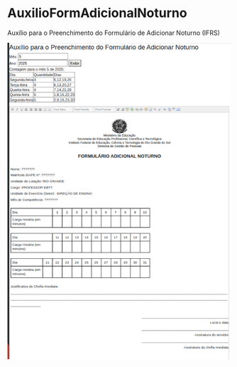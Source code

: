 # AuxilioFormAdicionalNoturno
Auxílio para o Preenchimento do Formulário de Adicionar Noturno (IFRS)


![demo](demo.png)
